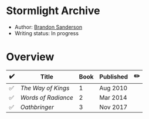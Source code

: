# Stormlight Archive

- Author: [Brandon Sanderson](/authors.md#brandon-sanderson)
- Writing status: In progress

# Overview

| ✔️ | Title | Book | Published | ✏️ |
| - | - | - | - | - |
| ✅ | _The Way of Kings_ | 1 | Aug 2010 | |
| ✅ | _Words of Radiance_ | 2 | Mar 2014 | |
| ✅ | _Oathbringer_ | 3 | Nov 2017 | |
